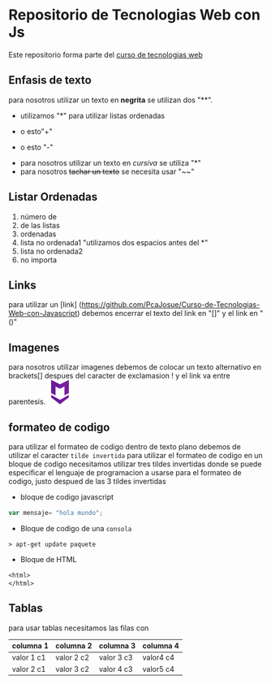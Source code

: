 # Repositorio de Tecnologias Web con Js

Este repositorio forma parte del  [curso de tecnologias web](https://github.com/adrianeguez/Tec_Web_Js_2016_B)

## Enfasis de texto
para nosotros utilizar un texto en **negrita** se utilizan dos "**".

* utilizamos "*" para utilizar listas ordenadas
+ o esto"+"
- o esto "-"

* para nosotros utilizar un texto en *cursiva* se utiliza "*"
* para nosotros ~~tachar un texto~~ se necesita usar "~~"

## Listar Ordenadas
1. número de 
2. de las listas 
1. ordenadas 
 1. lista no ordenada1 "utilizamos dos espacios antes del *"
 3. lista no ordenada2
5. no importa

## Links
 para utilizar un [link] (https://github.com/PcaJosue/Curso-de-Tecnologias-Web-con-Javascript)
 debemos encerrar el texto del link en "[]" y el link en "()"
 
 ## Imagenes
 para nosotros utilizar imagenes debemos de colocar un texto alternativo en brackets[] despues del caracter de exclamasion ! y el link va entre parentesis.
 ![javascritp](https://github.com/adam-p/markdown-here/raw/master/src/common/images/icon48.png "Logo Title Text 1")
 
 ## formateo de codigo
 para utilizar el formateo de codigo dentro de texto plano debemos de utilizar el caracter `tilde invertida`
 para utilizar el formateo de codigo en un bloque de codigo necesitamos utilizar tres tildes invertidas donde se puede especificar el lenguaje de programacion a usarse para el formateo de codigo, justo despued de las 3 tildes invertidas
 
 * bloque de codigo javascript
 ``` javascript
 var mensaje= "hola mundo";
 ``` 
* Bloque de codigo de una `consola`

```
> apt-get update paquete
```

* Bloque de HTML

```
<html>
</html>
```

## Tablas
para usar tablas necesitamos las filas con  

|columna 1| columna 2| columna 3|columna 4|
|-|-|-|-|
| valor 1 c1|valor 2 c2 |valor 3 c3 | valor4 c4|
| valor 2 c1|valor 3 c2 |valor 4 c3 | valor5 c4|